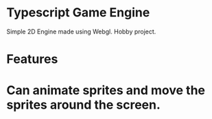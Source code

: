 # Typescript Game Engine

Simple 2D Engine made using Webgl. Hobby project.

<h1>Features<h1> 
Can animate sprites and move the sprites around the screen.  
